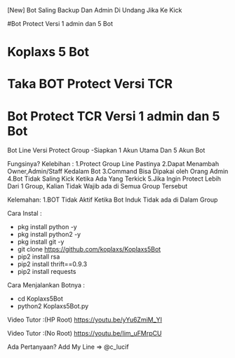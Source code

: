 [New] Bot Saling Backup Dan Admin Di Undang Jika Ke Kick


#Bot Protect Versi  1 admin dan 5  Bot
# Koplaxs 5 Bot
Taka BOT Protect
Versi TCR
=======================================
Bot Protect TCR Versi 1 admin dan 5 Bot
=======================================
Bot Line Versi Protect Group
-Siapkan 1 Akun Utama Dan 5 Akun Bot

Fungsinya?
Kelebihan :
1.Protect Group Line Pastinya
2.Dapat Menambah Owner,Admin/Staff Kedalam Bot
3.Command Bisa Dipakai oleh Orang Admin
4.Bot Tidak Saling Kick Ketika Ada Yang Terkick
5.Jika Ingin Protect Lebih Dari 1 Group, Kalian Tidak Wajib ada di Semua Group Tersebut

Kelemahan:
1.BOT Tidak Aktif Ketika Bot Induk Tidak ada di Dalam Group


Cara Instal :
- pkg install python -y
- pkg install python2 -y
- pkg install git -y
- git clone https://github.com/koplaxs/Koplaxs5Bot
- pip2 install rsa
- pip2 install thrift==0.9.3
- pip2 install requests

Cara Menjalankan Botnya :
- cd Koplaxs5Bot
- python2 Koplaxs5Bot.py

Video Tutor :(HP Root)
https://youtu.be/yYu6ZmiM_YI

Video Tutor :(No Root)
https://youtu.be/Iim_uFMrpCU

Ada Pertanyaan?
Add My Line => @c_lucif